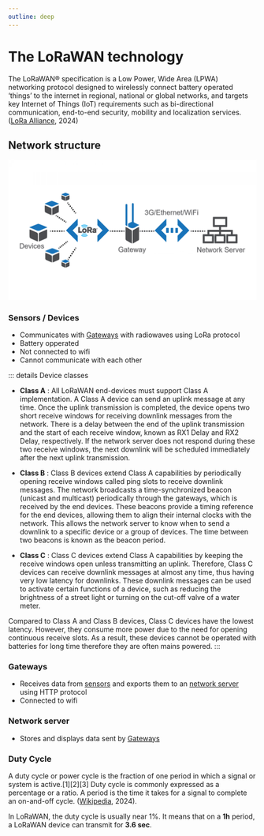 ```yaml
---
outline: deep
---
```

# The LoRaWAN technology

The LoRaWAN® specification is a Low Power, Wide Area (LPWA) networking protocol designed to wirelessly connect battery operated ‘things’ to the internet in regional, national or global networks, and targets key Internet of Things (IoT) requirements such as bi-directional communication, end-to-end security, mobility and localization services. ([LoRa Alliance](https://lora-alliance.org/about-lorawan/), 2024)

## Network structure

<img src='../public/lorawan-architecture.png' 
        alt="Unavailable content"
        style="display: slock; margin: 0 auto" />

### Sensors / Devices
- Communicates with [Gateways](#gateways) with radiowaves using LoRa protocol
- Battery opperated
- Not connected to wifi
- Cannot communicate with each other

::: details Device classes
- **Class A** : All LoRaWAN end-devices must support Class A implementation. A Class A device can send an uplink message at any time. Once the uplink transmission is completed, the device opens two short receive windows for receiving downlink messages from the network. There is a delay between the end of the uplink transmission and the start of each receive window, known as RX1 Delay and RX2 Delay, respectively. If the network server does not respond during these two receive windows, the next downlink will be scheduled immediately after the next uplink transmission.


- **Class B** : Class B devices extend Class A capabilities by periodically opening receive windows called ping slots to receive downlink messages. The network broadcasts a time-synchronized beacon (unicast and multicast) periodically through the gateways, which is received by the end devices. These beacons provide a timing reference for the end devices, allowing them to align their internal clocks with the network. This allows the network server to know when to send a downlink to a specific device or a group of devices. The time between two beacons is known as the beacon period.

- **Class C** : Class C devices extend Class A capabilities by keeping the receive windows open unless transmitting an uplink. Therefore, Class C devices can receive downlink messages at almost any time, thus having very low latency for downlinks. These downlink messages can be used to activate certain functions of a device, such as reducing the brightness of a street light or turning on the cut-off valve of a water meter.

Compared to Class A and Class B devices, Class C devices have the lowest latency. However, they consume more power due to the need for opening continuous receive slots. As a result, these devices cannot be operated with batteries for long time therefore they are often mains powered.
:::

### Gateways
- Receives data from [sensors](#sensors--devices) and exports them to an [network server](#network-server) using HTTP protocol
- Connected to wifi

### Network server
- Stores and displays data sent by [Gateways](#gateways)

### Duty Cycle
A duty cycle or power cycle is the fraction of one period in which a signal or system is active.[1][2][3] Duty cycle is commonly expressed as a percentage or a ratio. A period is the time it takes for a signal to complete an on-and-off cycle. ([Wikipedia](https://en.wikipedia.org/wiki/Duty_cycle), 2024).

In LoRaWAN, the duty cycle is usually near 1%. It means that on a **1h** period, a LoRaWAN device can transmit for **3.6 sec**.